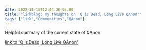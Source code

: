 ---date: 2022-11-15T12:04:28-05:00title: "linkblog: my thoughts on 'Q is Dead, Long Live QAnon'"tags: ["link","Communities","QAnon"]---Helpful summary of the current state of QAnon. [link to 'Q is Dead, Long Live QAnon'](https://www.vice.com/en/article/wxnkzq/qanon-q-drop-midterms)